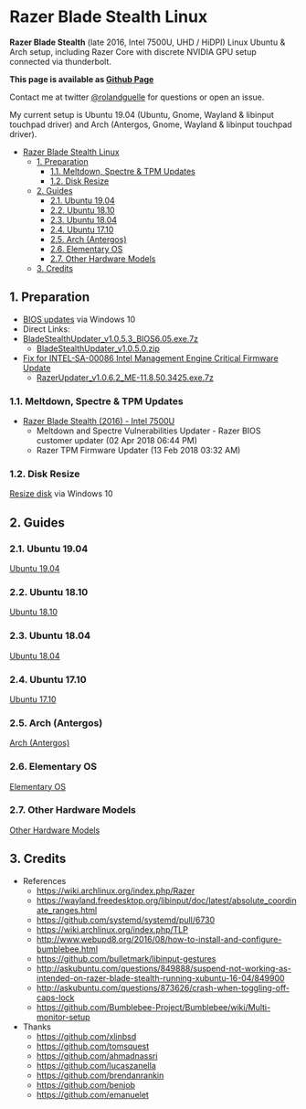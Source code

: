 # Razer Blade Stealth Linux

**Razer Blade Stealth** (late 2016, Intel 7500U, UHD / HiDPI) Linux Ubuntu & Arch setup, including Razer Core with discrete NVIDIA GPU setup connected via thunderbolt.

**This page is available as [Github Page](https://rolandguelle.github.io/razer-blade-stealth-linux/)**

Contact me at twitter [@rolandguelle](https://twitter.com/rolandguelle) for questions or open an issue.

My current setup is Ubuntu 19.04 (Ubuntu, Gnome, Wayland & libinput touchpad driver) and Arch (Antergos, Gnome, Wayland & libinput touchpad driver).

<!-- TOC depthFrom:2 -->

- [Razer Blade Stealth Linux](#razer-blade-stealth-linux)
  - [1. Preparation](#1-preparation)
    - [1.1. Meltdown, Spectre & TPM Updates](#11-meltdown-spectre--tpm-updates)
    - [1.2. Disk Resize](#12-disk-resize)
  - [2. Guides](#2-guides)
    - [2.1. Ubuntu 19.04](#21-ubuntu-1904)
    - [2.2. Ubuntu 18.10](#22-ubuntu-1810)
    - [2.3. Ubuntu 18.04](#23-ubuntu-1804)
    - [2.4. Ubuntu 17.10](#24-ubuntu-1710)
    - [2.5. Arch (Antergos)](#25-arch-antergos)
    - [2.6. Elementary OS](#26-elementary-os)
    - [2.7. Other Hardware Models](#27-other-hardware-models)
  - [3. Credits](#3-credits)

<!-- /TOC -->

## 1. Preparation

- [BIOS updates](http://www.razersupport.com/gaming-systems/razer-blade-stealth/) via Windows 10
- Direct Links:
- [BladeStealthUpdater_v1.0.5.3_BIOS6.05.exe.7z](http://dl.razerzone.com/support/BladeStealthH2/BladeStealthUpdater_v1.0.5.3_BIOS6.05.exe.7z)
  - [BladeStealthUpdater_v1.0.5.0.zip](http://dl.razerzone.com/support/BladeStealthH2/BladeStealthUpdater_v1.0.5.0.zip)
- [Fix for INTEL-SA-00086 Intel Management Engine Critical Firmware Update](https://insider.razerzone.com/index.php?threads/fix-for-intel-sa-00086-intel-management-engine-critical-firmware-update.29116/)
  - [RazerUpdater_v1.0.6.2_ME-11.8.50.3425.exe.7z](http://razerdrivers.s3.amazonaws.com/drivers/RazerUpdater_v1.0.6.2_ME-11.8.50.3425.exe.7z)

### 1.1. Meltdown, Spectre & TPM Updates

- [Razer Blade Stealth (2016) - Intel 7500U](http://drivers.razersupport.com//index.php?_m=downloads&_a=view&parentcategoryid=605&pcid=604&nav=0,350,604)
  - Meltdown and Spectre Vulnerabilities Updater - Razer BIOS customer updater (02 Apr 2018 06:44 PM)
  - Razer TPM Firmware Updater (13 Feb 2018 03:32 AM)

### 1.2. Disk Resize

[Resize disk](https://www.howtogeek.com/101862/how-to-manage-partitions-on-windows-without-downloading-any-other-software/) via Windows 10

## 2. Guides

### 2.1. Ubuntu 19.04

[Ubuntu 19.04](ubuntu-19-04.md)

### 2.2. Ubuntu 18.10

[Ubuntu 18.10](ubuntu-18-10.md)

### 2.3. Ubuntu 18.04

[Ubuntu 18.04](ubuntu-18-04.md)

### 2.4. Ubuntu 17.10

[Ubuntu 17.10](ubuntu-17-10.md)

### 2.5. Arch (Antergos)

[Arch (Antergos)](arch-antergos.md)

### 2.6. Elementary OS

[Elementary OS](elementary-os.md)

### 2.7. Other Hardware Models

[Other Hardware Models](other-hardware-models.md)

## 3. Credits

- References
  - https://wiki.archlinux.org/index.php/Razer
  - https://wayland.freedesktop.org/libinput/doc/latest/absolute_coordinate_ranges.html
  - https://github.com/systemd/systemd/pull/6730
  - https://wiki.archlinux.org/index.php/TLP
  - http://www.webupd8.org/2016/08/how-to-install-and-configure-bumblebee.html
  - https://github.com/bulletmark/libinput-gestures
  - http://askubuntu.com/questions/849888/suspend-not-working-as-intended-on-razer-blade-stealth-running-xubuntu-16-04/849900
  - http://askubuntu.com/questions/873626/crash-when-toggling-off-caps-lock
  - https://github.com/Bumblebee-Project/Bumblebee/wiki/Multi-monitor-setup
- Thanks
  - https://github.com/xlinbsd
  - https://github.com/tomsquest
  - https://github.com/ahmadnassri
  - https://github.com/lucaszanella
  - https://github.com/brendanrankin
  - https://github.com/benjob
  - https://github.com/emanuelet